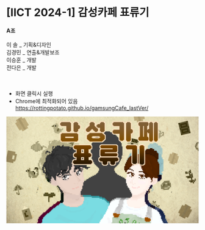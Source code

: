 # [IICT 2024-1] 감성카페 표류기

**A조**&nbsp;&nbsp;&nbsp;&nbsp;  
&nbsp;&nbsp;&nbsp;&nbsp;  
이 솔 _ 기획&디자인&nbsp;&nbsp;&nbsp;&nbsp;  
김경민 _ 연출&개발보조&nbsp;&nbsp;&nbsp;&nbsp;  
이승훈 _ 개발&nbsp;&nbsp;&nbsp;&nbsp;  
전다은 _ 개발&nbsp;&nbsp;&nbsp;&nbsp;  
&nbsp;&nbsp;&nbsp;&nbsp;  
&nbsp;&nbsp;&nbsp;&nbsp;  
- 화면 클릭시 실행
- Chrome에 최적화되어 있음
https://rottingpotato.github.io/gamsungCafe_lastVer/

![Alt text](/(assets)common_bg_items/opening_title.png)
